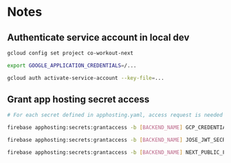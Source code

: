 # Notes

## Authenticate service account in local dev

```bash
gcloud config set project co-workout-next

export GOOGLE_APPLICATION_CREDENTIALS=/...

gcloud auth activate-service-account --key-file=...
```

## Grant app hosting secret access

```bash
# For each secret defined in apphosting.yaml, access request is needed

firebase apphosting:secrets:grantaccess -b [BACKEND_NAME] GCP_CREDENTIALS_JSON

firebase apphosting:secrets:grantaccess -b [BACKEND_NAME] JOSE_JWT_SECRET

firebase apphosting:secrets:grantaccess -b [BACKEND_NAME] NEXT_PUBLIC_FIREBASE_BACKEND_URL

```
